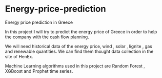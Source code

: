 # Energy-price-prediction
Energy price prediction in Greece

In this project I will try to predict the energy price of Greece in order to help the company with the cash flow planning.

We will need historical data of the energy price, wind , solar , lignite , gas and renewable quantities. We can find them thought data collection in the site of HenEx.

Machine Learning algorithms used in this project are Random Forest , XGBoost and Prophet time series.


